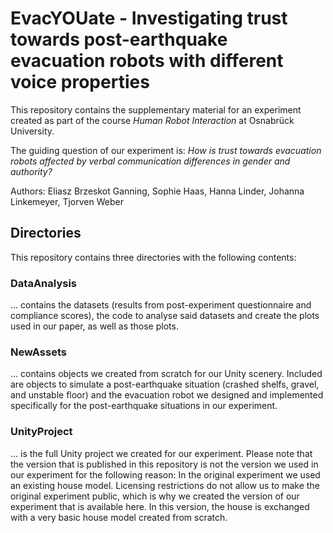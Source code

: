 # EvacYOUate - Investigating trust towards post-earthquake evacuation robots with different voice properties
This repository contains the supplementary material for an experiment created as part of the course *Human Robot Interaction* at Osnabrück University.

The guiding question of our experiment is: *How is trust towards evacuation robots affected by verbal communication differences in gender and authority?*

Authors: Eliasz Brzeskot Ganning, Sophie Haas, Hanna Linder, Johanna Linkemeyer, Tjorven Weber

## Directories
This repository contains three directories with the following contents:

### DataAnalysis
... contains the datasets (results from post-experiment questionnaire and compliance scores), the code to analyse said datasets and create the plots used in our paper, as well as those plots.

### NewAssets
... contains objects we created from scratch for our Unity scenery. Included are objects to simulate a post-earthquake situation (crashed shelfs, gravel, and unstable floor) and the evacuation robot we designed and implemented specifically for the post-earthquake situations in our experiment.

### UnityProject
... is the full Unity project we created for our experiment. Please note that the version that is published in this repository is not the version we used in our experiment for the following reason: In the original experiment we used an existing house model. Licensing restrictions do not allow us to make the original experiment public, which is why we created the version of our experiment that is available here. In this version, the house is exchanged with a very basic house model created from scratch.
